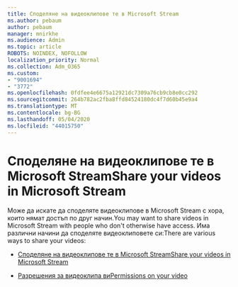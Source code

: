 ```yaml
---
title: Споделяне на видеоклипове те в Microsoft Stream
ms.author: pebaum
author: pebaum
manager: mnirkhe
ms.audience: Admin
ms.topic: article
ROBOTS: NOINDEX, NOFOLLOW
localization_priority: Normal
ms.collection: Adm_O365
ms.custom:
- "9001694"
- "3772"
ms.openlocfilehash: 0fdfee4e6675a12921dc7309a76cb9cb8e0cc292
ms.sourcegitcommit: 264b782ac2fba8ffd84524180dc4f7d60b45e9a4
ms.translationtype: MT
ms.contentlocale: bg-BG
ms.lasthandoff: 05/04/2020
ms.locfileid: "44015750"
---
```

# <a name="share-your-videos-in-microsoft-stream"></a><span data-ttu-id="89af8-102">Споделяне на видеоклипове те в Microsoft Stream</span><span class="sxs-lookup"><span data-stu-id="89af8-102">Share your videos in Microsoft Stream</span></span>

<span data-ttu-id="89af8-103">Може да искате да споделяте видеоклипове в Microsoft Stream с хора, които нямат достъп по друг начин.</span><span class="sxs-lookup"><span data-stu-id="89af8-103">You may want to share videos in Microsoft Stream with people who don't otherwise have access.</span></span> <span data-ttu-id="89af8-104">Има различни начини да споделяте видеоклиповете си:</span><span class="sxs-lookup"><span data-stu-id="89af8-104">There are various ways to share your videos:</span></span>

- [<span data-ttu-id="89af8-105">Споделяне на видеоклипове те в Microsoft Stream</span><span class="sxs-lookup"><span data-stu-id="89af8-105">Share your videos in Microsoft Stream</span></span>](https://docs.microsoft.com/stream/portal-share-video)

- [<span data-ttu-id="89af8-106">Разрешения за видеоклипа ви</span><span class="sxs-lookup"><span data-stu-id="89af8-106">Permissions on your video</span></span>](https://docs.microsoft.com/stream/portal-share-video#permissions-on-your-video)
